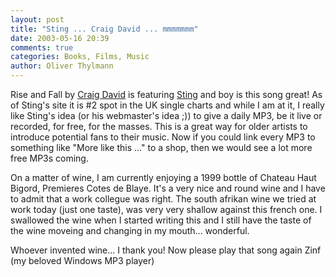 ```yaml
---
layout: post
title: "Sting ... Craig David ... mmmmmmm"
date: 2003-05-16 20:39
comments: true
categories: Books, Films, Music
author: Oliver Thylmann
---
```



Rise and Fall by [Craig David](http://www.craigdavid.com/) is featuring [Sting](http://www.sting.com/) and boy is this song great! As of Sting's site it is #2 spot in the UK single charts and while I am at it, I really like Sting's idea (or his webmaster's idea ;)) to give a daily MP3, be it live or recorded, for free, for the masses. This is a great way for older artists to introduce potential fans to their music. Now if you could link every MP3 to something like &quot;More like this ...&quot; to a shop, then we would see a lot more free MP3s coming.

On a matter of wine, I am currently enjoying a 1999 bottle of Chateau Haut Bigord, Premieres Cotes de Blaye. It's a very nice and round wine and I have to admit that a work collegue was right. The south afrikan wine we tried at work today (just one taste), was very very shallow against this french one. I swallowed the wine when I started writing this and I still have the taste of the wine moveing and changing in my mouth... wonderful. 

Whoever invented wine... I thank you! Now please play that song again Zinf (my beloved Windows MP3 player)

